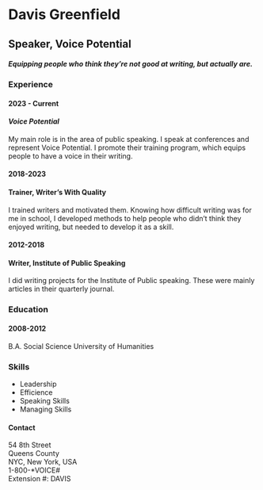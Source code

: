 
# Davis Greenfield
## Speaker, Voice Potential
#### _Equipping people who think they’re not good at writing, but actually are._
### Experience 
#### 2023 - Current
#### _Voice Potential_
My main role is in the area of public speaking. 
I speak at conferences and represent Voice Potential. 
I promote their training program, 
which equips people to have a voice in their writing.
#### 2018-2023
#### Trainer, Writer’s With Quality
I trained writers and motivated them. 
Knowing how difficult writing was for me in school, 
I developed methods to help people who didn’t think they enjoyed writing, 
but needed to develop it as a skill.
#### 2012-2018
#### Writer, Institute of Public Speaking
I did writing projects for the Institute of Public speaking. 
These were mainly articles in their quarterly journal.
### Education
#### 2008-2012
B.A. Social Science
University of Humanities

### Skills

-	Leadership
- Efficience
- Speaking Skills
- Managing Skills
  
#### Contact
   54 8th Street  
   Queens County  
   NYC, New York, USA  
   1-800-*VOICE#  
   Extension #: DAVIS  

